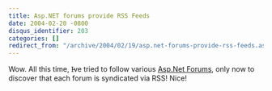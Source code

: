 ```yaml
---
title: Asp.NET forums provide RSS Feeds
date: 2004-02-20 -0800
disqus_identifier: 203
categories: []
redirect_from: "/archive/2004/02/19/asp.net-forums-provide-rss-feeds.aspx/"
---
```


Wow. All this time, I̵ve tried to follow various [Asp.Net
Forums](http://www.asp.net/forums "Asp.Net Forums"), only now to
discover that each forum is syndicated via RSS! Nice!


